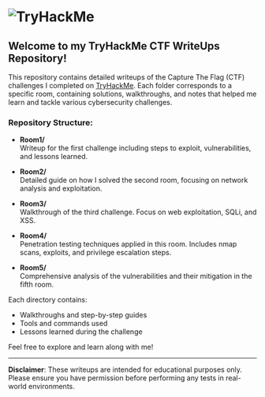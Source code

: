 # ![TryHackMe](https://assets.tryhackme.com/img/logo/tryhackme_logo_full.svg)

## Welcome to my TryHackMe CTF WriteUps Repository!

This repository contains detailed writeups of the Capture The Flag (CTF) challenges I completed on [TryHackMe](https://tryhackme.com). Each folder corresponds to a specific room, containing solutions, walkthroughs, and notes that helped me learn and tackle various cybersecurity challenges.

### Repository Structure:

- **Room1/**  
  Writeup for the first challenge including steps to exploit, vulnerabilities, and lessons learned.

- **Room2/**  
  Detailed guide on how I solved the second room, focusing on network analysis and exploitation.

- **Room3/**  
  Walkthrough of the third challenge. Focus on web exploitation, SQLi, and XSS.

- **Room4/**  
  Penetration testing techniques applied in this room. Includes nmap scans, exploits, and privilege escalation steps.

- **Room5/**  
  Comprehensive analysis of the vulnerabilities and their mitigation in the fifth room.

Each directory contains:
- Walkthroughs and step-by-step guides
- Tools and commands used
- Lessons learned during the challenge

Feel free to explore and learn along with me!

---

**Disclaimer**: These writeups are intended for educational purposes only. Please ensure you have permission before performing any tests in real-world environments.
